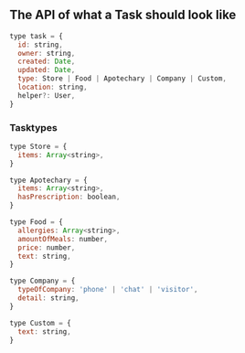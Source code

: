 ## The API of what a Task should look like

```javascript
type task = {
  id: string,
  owner: string,
  created: Date,
  updated: Date,
  type: Store | Food | Apotechary | Company | Custom,
  location: string,
  helper?: User,
}
```

### Tasktypes

```javascript
type Store = {
  items: Array<string>,
}
```
```javascript
type Apotechary = {
  items: Array<string>,
  hasPrescription: boolean,
}
```
```javascript
type Food = {
  allergies: Array<string>,
  amountOfMeals: number,
  price: number,
  text: string,
}
```
```javascript
type Company = {
  typeOfCompany: 'phone' | 'chat' | 'visitor',
  detail: string,
}
```
```javascript
type Custom = {
  text: string, 
}
```
